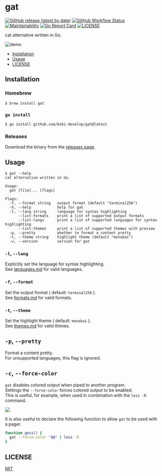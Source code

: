 # gat

[![GitHub release (latest by date)](https://img.shields.io/github/v/release/koki-develop/gat)](https://github.com/koki-develop/gat/releases/latest)
[![GitHub Workflow Status](https://img.shields.io/github/actions/workflow/status/koki-develop/gat/ci.yml?logo=github)](https://github.com/koki-develop/gat/actions/workflows/ci.yml)
[![Maintainability](https://img.shields.io/codeclimate/maintainability/koki-develop/gat?style=flat&logo=codeclimate)](https://codeclimate.com/github/koki-develop/gat/maintainability)
[![Go Report Card](https://goreportcard.com/badge/github.com/koki-develop/gat)](https://goreportcard.com/report/github.com/koki-develop/gat)
[![LICENSE](https://img.shields.io/github/license/koki-develop/gat)](./LICENSE)

cat alternative written in Go.

![demo](./docs/demo.gif)

- [Installation](#installation)
- [Usage](#usage)
- [LICENSE](#license)

## Installation

### Homebrew

```console
$ brew install gat
```

### `go install`

```console
$ go install github.com/koki-develop/gat@latest
```

### Releases

Download the binary from the [releases page](https://github.com/koki-develop/gat/releases/latest).

## Usage

```console
$ gat --help
cat alternative written in Go.

Usage:
  gat [file]... [flags]

Flags:
  -f, --format string   output format (default "terminal256")
  -h, --help            help for gat
  -l, --lang string     language for syntax highlighting
      --list-formats    print a list of supported output formats
      --list-langs      print a list of supported languages for syntax highlighting
      --list-themes     print a list of supported themes with preview
  -p, --pretty          whether to format a content pretty
  -t, --theme string    highlight theme (default "monokai")
  -v, --version         version for gat
```

### `-l`, `--lang`

Explicitly set the language for syntax highlighting.  
See [languages.md](./docs/languages.md) for valid languages.

### `-f`, `--format`

Set the output format ( default: `terminal256` ).  
See [formats.md](./docs/formats.md) for valid formats.

### `-t`, `--theme`

Set the highlight theme ( default: `monokai` ).  
See [themes.md](./docs/themes.md) for valid thtmes.

## `-p`, `--pretty`

Format a content pretty.  
For unsupported languages, this flag is ignored.

## `-c`, `--force-color`

`gat` disables colored output when piped to another program.  
Settings the `--force-color` forces colored output to be enabled.  
This is useful, for example, when used in combination with the `less -R` command.

![](/docs/gess.gif)

It is also useful to declare the following function to allow `gat` to be used with a pager.

```sh
function gess() {
  gat --force-color "$@" | less -R
}
```

## LICENSE

[MIT](./LICENSE)
